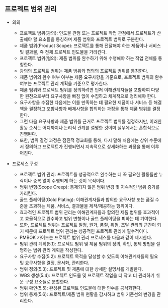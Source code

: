 ## 프로젝트 범위 관리

- 의의
  - 프로젝트 범위(광의): 인도물 관점 또는 프로젝트 작업 관점에서 프로젝트가 산출해야 할 요소들을 통칭하며 제품 범위와 프로젝트 범위로 구분한다.
  - 제품 범위(Product Scope): 프로젝트를 통해 전달해야 하는 제품이나 서비스 및 결과물, 즉 전체 프로젝트 인도물을 가리킨다.
  - 프로젝트 범위(협의): 제품 범위를 완수하기 위해 수행해야 하는 작업 전체를 통칭한다.
  - 광의의 프로젝트 범위는 제품 범위와 협의의 프로젝트 범위를 통칭한다.
  - 제품 범위의 완수 여부 여부는 제품 요구사항을 기준으로, 프로젝트 범위의 완수 여부는 프로젝트 관리 계획을 기준으로 평가한다.
  - 제품 범위와 프로젝트 범위를 정의하려면 먼저 이해관계자들을 포함하여 다양한 원천으로부터 요구사항을 빠짐 없이 수집하고 체계적으로 정리해야 한다.
  - 요구사항을 수집한 다음에는 이를 만족하는 데 필요한 제품이나 서비스 등 해결책을 결정하고 포함사항과 배제사항을 합의하는 과정을 통해 제품 범위를 결정한다.
  - 그런 다음 요구사항과 제품 범위를 근거로 프로젝트 범위를 결정하지만, 이러한 활동 순서는 어디까지나 논리적 관계를 설명한 것이며 실무에서는 혼합적으로 진행된다.
  - 또한, 범위 결정 과정은 점진적 정교화를 통해, 다시 말해 처음에는 상위 수준에서 정의하고 프로젝트가 진행되면서 지속적으로 상세화하는 과정을 통해 이루어진다.

- 프로세스 구성
  - 프로젝트 범위 관리: 프로젝트를 성공적으로 완수하는 데 꼭 필요한 활동들만 누락이나 중복 없이 수행되게 하는 것이 목적이다.
  - 범위 변형(Scope Creep): 통제되지 않은 범위 변경 및 지속적인 범위 증가를 가리킨다.
  - 골드 플레이팅(Gold Plating): 이해관계자들과 합의한 요구사항 또는 품질 수준을 초과하는 제품, 서비스, 결과물을 제작/제공하는 행위이다.
  - 효과적인 프로젝트 범위 관리는 이해관계자들과 합의한 제품 범위를 효과적이고 효율적으로 완수하고 범위 변형이나 골드 플레이팅을 피하는 데 기여한다.
  - 또한, 프로젝트 범위는 프로젝트 일정, 원가, 품질, 위험, 조달 관리의 근간이 되기 때문에 프로젝트 범위 관리는 성공적인 프로젝트 관리에 필수적이다.
  - PMBOK 가이드는 프로젝트 범위 관리 프로세스를 다음과 같이 제시한다.
  - 범위 관리 계획(5.1): 프로젝트 범위 및 제품 범위의 정의, 확인, 통제 방법을 설명하는 범위 관리 계획을 작성한다.
  - 요구사항 수집(5.2): 프로젝트 목적을 달성할 수 있도록 이해관계자들의 필요 및 요구사항을 결정, 문서화, 관리한다.
  - 범위 정의(5.3): 프로젝트 및 제품에 대한 상세한 설명서를 개발한다.
  - WBS 생성(5.4): 프로젝트 인도물 및 프로젝트 작업을 더 작고 더 관리하기 쉬운 구성 요소들로 분할한다.
  - 범위 확인(5.5): 완성된 프로젝트 인도물에 대한 인수를 공식화한다.
  - 범위 통제(5.6): 프로젝트/제품 범위 현황을 감시하고 범위 기준선의 변경을 관리한다.